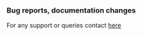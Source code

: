 ### Bug reports, documentation changes
For any support or queries contact [here](mailto:operator.playground@gmail.com)

